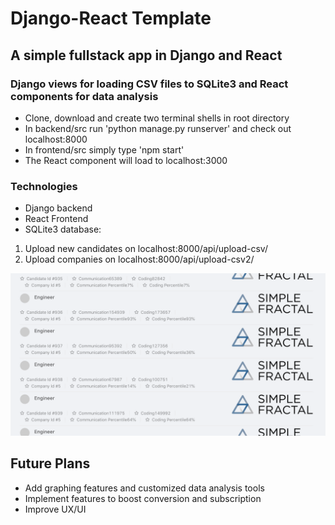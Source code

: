 # Django-React Template
 
 ##  A simple fullstack app in Django and React
 ### Django views for loading CSV files to SQLite3 and React components for data analysis
 * Clone, download and create two terminal shells in root directory
 * In backend/src run 'python manage.py runserver' and check out localhost:8000
 * In frontend/src simply type 'npm start'
 * The React component will load to localhost:3000 
  
### Technologies 
 * Django backend 
 * React Frontend
 * SQLite3 database: 
 1. Upload new candidates on localhost:8000/api/upload-csv/
 2. Upload companies on localhost:8000/api/upload-csv2/

![Screen](https://github.com/SammoMichael/CodeChallenge/blob/master/Screen%20Shot%202561-12-21%20at%209.53.20%20AM.png)

## Future Plans 
* Add graphing features and customized data analysis tools
* Implement features to boost conversion and subscription
* Improve UX/UI
